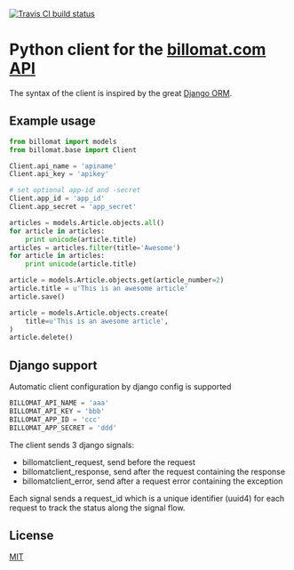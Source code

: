 [![Travis CI build status](https://travis-ci.org/lociii/billomat.svg)](https://travis-ci.org/lociii/billomat)

Python client for the [billomat.com](http://www.billomat.com) [API](http://www.billomat.com/en/api/)
=====================================================================================================

The syntax of the client is inspired by the great [Django ORM](https://docs.djangoproject.com/en/dev/topics/db/queries/).

Example usage
--------------

```python
from billomat import models
from billomat.base import Client

Client.api_name = 'apiname'
Client.api_key = 'apikey'

# set optional app-id and -secret
Client.app_id = 'app_id'
Client.app_secret = 'app_secret'

articles = models.Article.objects.all()
for article in articles:
    print unicode(article.title)
articles = articles.filter(title='Awesome')
for article in articles:
    print unicode(article.title)

article = models.Article.objects.get(article_number=2)
article.title = u'This is an awesome article'
article.save()

article = models.Article.objects.create(
    title=u'This is an awesome article',
)
article.delete()
```

Django support
---------------
Automatic client configuration by django config is supported

```python
BILLOMAT_API_NAME = 'aaa'
BILLOMAT_API_KEY = 'bbb'
BILLOMAT_APP_ID = 'ccc'
BILLOMAT_APP_SECRET = 'ddd'
```

The client sends 3 django signals:

- billomatclient_request, send before the request
- billomatclient_response, send after the request containing the response
- billomatclient_error, send after a request error containing the exception

Each signal sends a request_id which is a unique identifier (uuid4) for each request to track the status along the signal flow.

License
--------
[MIT](https://github.com/lociii/billomat/blob/master/LICENSE.md)
